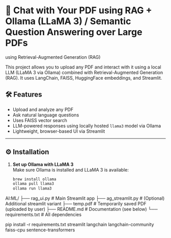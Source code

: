 
# 📘 Chat with Your PDF using RAG + Ollama (LLaMA 3) / Semantic Question Answering over Large PDFs
using Retrieval-Augmented Generation (RAG)

This project allows you to upload any PDF and interact with it using a local LLM (LLaMA 3 via Ollama) combined with Retrieval-Augmented Generation (RAG). It uses LangChain, FAISS, HuggingFace embeddings, and Streamlit.

## 🛠️ Features

- Upload and analyze any PDF
- Ask natural language questions
- Uses FAISS vector search
- LLM-powered responses using locally hosted `llama3` model via Ollama
- Lightweight, browser-based UI via Streamlit

---

## ⚙️ Installation

1. **Set up Ollama with LLaMA 3**  
   Make sure Ollama is installed and LLaMA 3 is available:

   ```bash
   brew install ollama
   ollama pull llama3
   ollama run llama3


AI:ML/
├── rag_ui.py              # Main Streamlit app
├── ag_streamlit.py        # (Optional) Additional streamlit variant
├── temp.pdf               # Temporarily saved PDF (uploaded by user)
├── README.md              # Documentation (see below)
└── requirements.txt       # All dependencies

pip install -r requirements.txt
streamlit
langchain
langchain-community
faiss-cpu
sentence-transformers


